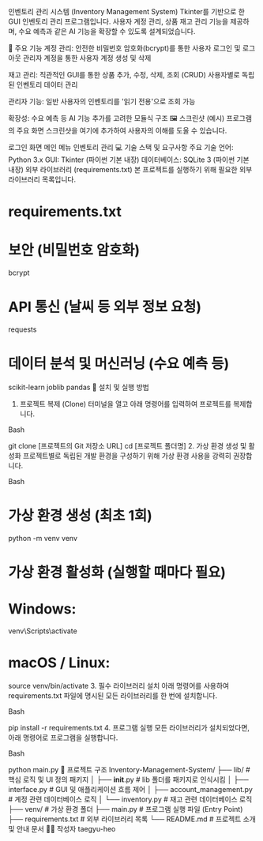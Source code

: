 인벤토리 관리 시스템 (Inventory Management System)
Tkinter를 기반으로 한 GUI 인벤토리 관리 프로그램입니다. 사용자 계정 관리, 상품 재고 관리 기능을 제공하며, 수요 예측과 같은 AI 기능을 확장할 수 있도록 설계되었습니다.

🌟 주요 기능
계정 관리:
안전한 비밀번호 암호화(bcrypt)를 통한 사용자 로그인 및 로그아웃
관리자 계정을 통한 사용자 계정 생성 및 삭제

재고 관리:
직관적인 GUI를 통한 상품 추가, 수정, 삭제, 조회 (CRUD)
사용자별로 독립된 인벤토리 데이터 관리

관리자 기능:
일반 사용자의 인벤토리를 '읽기 전용'으로 조회 가능

확장성:
수요 예측 등 AI 기능 추가를 고려한 모듈식 구조
🖼️ 스크린샷 (예시)
프로그램의 주요 화면 스크린샷을 여기에 추가하여 사용자의 이해를 도울 수 있습니다.

로그인 화면	메인 메뉴	인벤토리 관리
💻 기술 스택 및 요구사항
주요 기술
언어: Python 3.x
GUI: Tkinter (파이썬 기본 내장)
데이터베이스: SQLite 3 (파이썬 기본 내장)
외부 라이브러리 (requirements.txt)
본 프로젝트를 실행하기 위해 필요한 외부 라이브러리 목록입니다.

# requirements.txt

# 보안 (비밀번호 암호화)
bcrypt

# API 통신 (날씨 등 외부 정보 요청)
requests

# 데이터 분석 및 머신러닝 (수요 예측 등)
scikit-learn
joblib
pandas
🚀 설치 및 실행 방법
1. 프로젝트 복제 (Clone)
터미널을 열고 아래 명령어를 입력하여 프로젝트를 복제합니다.

Bash

git clone [프로젝트의 Git 저장소 URL]
cd [프로젝트 폴더명]
2. 가상 환경 생성 및 활성화
프로젝트별로 독립된 개발 환경을 구성하기 위해 가상 환경 사용을 강력히 권장합니다.

Bash

# 가상 환경 생성 (최초 1회)
python -m venv venv

# 가상 환경 활성화 (실행할 때마다 필요)
# Windows:
venv\Scripts\activate
# macOS / Linux:
source venv/bin/activate
3. 필수 라이브러리 설치
아래 명령어를 사용하여 requirements.txt 파일에 명시된 모든 라이브러리를 한 번에 설치합니다.

Bash

pip install -r requirements.txt
4. 프로그램 실행
모든 라이브러리가 설치되었다면, 아래 명령어로 프로그램을 실행합니다.

Bash

python main.py
📂 프로젝트 구조
Inventory-Management-System/
├── lib/                      # 핵심 로직 및 UI 정의 패키지
│   ├── __init__.py           # lib 폴더를 패키지로 인식시킴
│   ├── interface.py          # GUI 및 애플리케이션 흐름 제어
│   ├── account_management.py # 계정 관련 데이터베이스 로직
│   └── inventory.py          # 재고 관련 데이터베이스 로직
├── venv/                     # 가상 환경 폴더
├── main.py                   # 프로그램 실행 파일 (Entry Point)
├── requirements.txt          # 외부 라이브러리 목록
└── README.md                 # 프로젝트 소개 및 안내 문서
🧑‍💻 작성자
taegyu-heo

